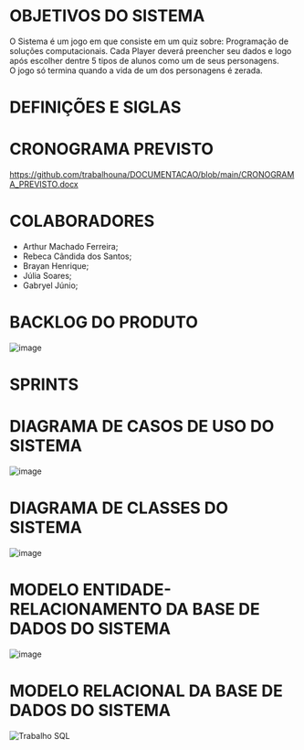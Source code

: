 # OBJETIVOS DO SISTEMA
O Sistema é um jogo em que consiste em um quiz sobre: Programação  de soluções computacionais. Cada Player deverá preencher seu dados e logo após escolher dentre 5 tipos de alunos como um de seus personagens.                          
O jogo só termina quando a vida de um dos personagens é zerada.
# DEFINIÇÕES E SIGLAS

# CRONOGRAMA PREVISTO
https://github.com/trabalhouna/DOCUMENTACAO/blob/main/CRONOGRAMA_PREVISTO.docx
# COLABORADORES
- Arthur Machado Ferreira;
- Rebeca Cândida dos Santos;
- Brayan Henrique;
- Júlia Soares;
- Gabryel Júnio;
# BACKLOG DO PRODUTO
![image](https://user-images.githubusercontent.com/93957231/144930838-b9b09113-de83-483c-832f-56f6e1445031.png)

# SPRINTS
# DIAGRAMA DE CASOS DE USO DO SISTEMA
![image](https://user-images.githubusercontent.com/93957231/144485218-8dc76c88-3aa4-47c7-b172-3c139bad7af0.png)

# DIAGRAMA DE CLASSES DO SISTEMA
![image](https://user-images.githubusercontent.com/90733513/144492376-283fc69f-c530-45ce-9ee0-431134cf535f.png)

# MODELO ENTIDADE-RELACIONAMENTO DA BASE DE DADOS DO SISTEMA
![image](https://user-images.githubusercontent.com/90733513/144491506-afa80272-1057-4e9e-83b9-fc5236c7a930.png)

# MODELO RELACIONAL DA BASE DE DADOS DO SISTEMA
![Trabalho SQL](https://user-images.githubusercontent.com/90485182/144952144-e6319f09-1c7d-41c0-9755-19b3d6a7c86a.png)

